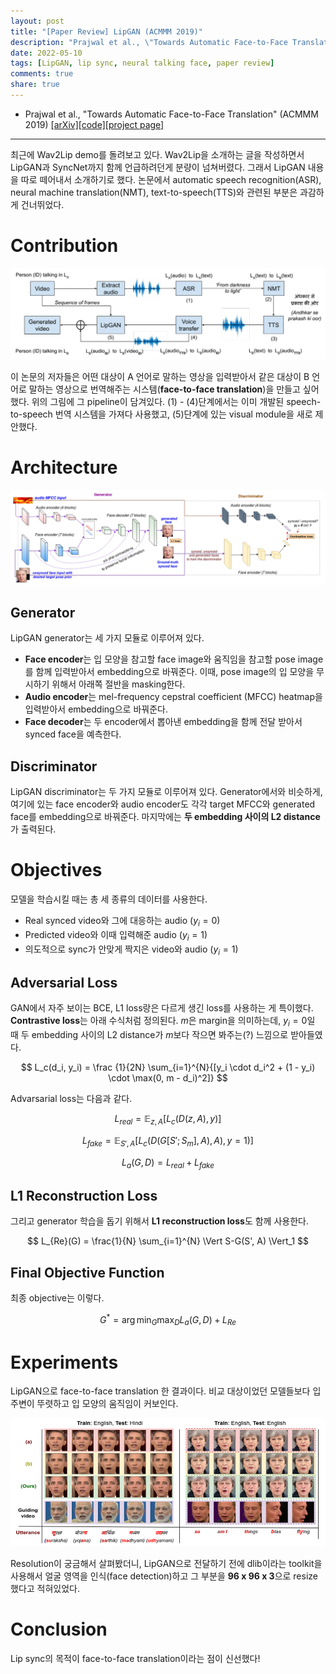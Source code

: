 ```yaml
---
layout: post
title: "[Paper Review] LipGAN (ACMMM 2019)" 
description: "Prajwal et al., \"Towards Automatic Face-to-Face Translation\" (ACMMM 2019) 논문 리뷰"
date: 2022-05-10
tags: [LipGAN, lip sync, neural talking face, paper review]
comments: true
share: true
---
```


- Prajwal et al., "Towards Automatic Face-to-Face Translation" (ACMMM 2019) [[arXiv]](https://arxiv.org/abs/2003.00418)[[code]](https://github.com/Rudrabha/LipGAN)[[project page]](http://cvit.iiit.ac.in/research/projects/cvit-projects/facetoface-translation)

--- 

최근에 Wav2Lip demo를 돌려보고 있다. Wav2Lip을 소개하는 글을 작성하면서 LipGAN과 SyncNet까지 함께 언급하려던게 분량이 넘쳐버렸다. 그래서 LipGAN 내용을 따로 떼어내서 소개하기로 했다. 논문에서 automatic speech recognition(ASR), neural machine translation(NMT), text-to-speech(TTS)와 관련된 부분은 과감하게 건너뛰었다.

# Contribution
![pipeline](/assets/posts/face-reenactment/2022-05-10-review-lipgan/pipeline.png)

이 논문의 저자들은 어떤 대상이 A 언어로 말하는 영상을 입력받아서 같은 대상이 B 언어로 말하는 영상으로 번역해주는 시스템(**face-to-face translation**)을 만들고 싶어했다. 위의 그림에 그 pipeline이 담겨있다. (1) - (4)단계에서는 이미 개발된 speech-to-speech 번역 시스템을 가져다 사용했고, (5)단계에 있는 visual module을 새로 제안했다.

# Architecture
![architecture](/assets/posts/face-reenactment/2022-05-10-review-lipgan/architecture.png)

## Generator
LipGAN generator는 세 가지 모듈로 이루어져 있다. 
- **Face encoder**는 입 모양을 참고할 face image와 움직임을 참고할 pose image를 함께 입력받아서 embedding으로 바꿔준다. 이때, pose image의 입 모양을 무시하기 위해서 아래쪽 절반을 masking한다. 
- **Audio encoder**는 mel-frequency cepstral coefficient (MFCC) heatmap을 입력받아서 embedding으로 바꿔준다.
- **Face decoder**는 두 encoder에서 뽑아낸 embedding을 함께 전달 받아서 synced face을 예측한다.  

## Discriminator
LipGAN discriminator는 두 가지 모듈로 이루어져 있다. Generator에서와 비슷하게, 여기에 있는 face encoder와 audio encoder도 각각 target MFCC와 generated face를 embedding으로 바꿔준다. 마지막에는 **두 embedding 사이의 L2 distance**가 출력된다.

# Objectives
모델을 학습시킬 때는 총 세 종류의 데이터를 사용한다. 
- Real synced video와 그에 대응하는 audio $(y_i=0)$
- Predicted video와 이때 입력해준 audio $(y_i=1)$
- 의도적으로 sync가 안맞게 짝지은 video와 audio $(y_i=1)$

## Adversarial Loss
GAN에서 자주 보이는 BCE, L1 loss랑은 다르게 생긴 loss를 사용하는 게 특이했다. **Contrastive loss**는 아래 수식처럼 정의된다. $m$은 margin을 의미하는데, $y_i=0$일 때 두 embedding 사이의 L2 distance가 $m$보다 작으면 봐주는(?) 느낌으로 받아들였다.

$$ L_c(d_i, y_i) = \frac {1}{2N} \sum_{i=1}^{N}{[y_i \cdot d_i^2 + (1 - y_i) \cdot \max(0, m - d_i)^2]} $$

Advarsarial loss는 다음과 같다.  

$$ L_{real} = \mathbb{E}_{z, A} [L_c(D(z, A), y)] $$

$$ L_{fake} = \mathbb{E}_{S', A} [L_c(D(G[S'; S_m], A), A), y = 1)] $$

$$ L_a(G, D) = L_{real} + L_{fake} $$

## L1 Reconstruction Loss
그리고 generator 학습을 돕기 위해서 **L1 reconstruction loss**도 함께 사용한다. 

$$ L_{Re}(G) = \frac{1}{N} \sum_{i=1}^{N} \Vert S-G(S', A) \Vert_1 $$

## Final Objective Function
최종 objective는 이렇다.

$$ G^{*} = \arg \min_G \max_D L_a(G, D) + L_{Re} $$

# Experiments
LipGAN으로 face-to-face translation 한 결과이다. 비교 대상이었던 모델들보다 입 주변이 뚜렷하고 입 모양의 움직임이 커보인다. 

![result](/assets/posts/face-reenactment/2022-05-10-review-lipgan/result.png)

Resolution이 궁금해서 살펴봤더니, LipGAN으로 전달하기 전에 dlib이라는 toolkit을 사용해서 얼굴 영역을 인식(face detection)하고 그 부분을 **96 x 96 x 3**으로 resize했다고 적혀있었다.

# Conclusion
Lip sync의 목적이 face-to-face translation이라는 점이 신선했다!